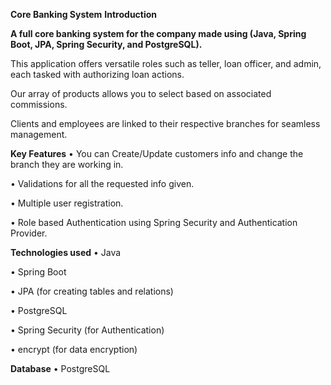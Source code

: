 **Core Banking System** 
**Introduction**

**A full core banking system for the company made using (Java, Spring Boot, JPA, Spring Security, and PostgreSQL).**

This application offers versatile roles such as teller, loan officer, and admin, each tasked with authorizing loan actions. 

Our array of products allows you to select based on associated commissions. 

Clients and employees are linked to their respective branches for seamless management. 

**Key Features**
•	You can Create/Update customers info and change the branch they are working in.

•	Validations for all the requested info given.

•	Multiple user registration.

•	Role based Authentication using Spring Security and Authentication Provider.

**Technologies used**
•	Java

•	Spring Boot

•	JPA (for creating tables and relations)

•	PostgreSQL

•	Spring Security (for Authentication)

•	encrypt (for data encryption)

**Database**
•	PostgreSQL

